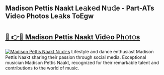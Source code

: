 ## Madison Pettis Naakt Le𝚊k𝚎d N𝚞𝚍e - Part-ATs Vid𝚎o Photos Le𝚊ks ToEgw

# <h2><a href="http://fbaif6t.evod.top/?m=Madison+Pettis+Naakt">🔗 👉🔴 Madison Pettis Naakt Vid𝚎o Ph𝚘t𝚘s</a></h2>

[![Madison Pettis Naakt N𝚞d𝚎s](https://i.imgur.com/8V9OHl7.gif)](http://fbaif6t.evod.top/?m=Madison+Pettis+Naakt)
Lifestyle and dance enthusiast Madison Pettis Naakt sharing their passion through social media. Exceptional musician Madison Pettis Naakt, recognized for their remarkable talent and contributions to the world of music. 
